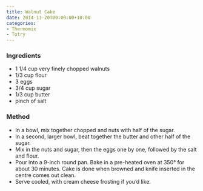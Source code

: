 ```yaml
---
title: Walnut Cake
date: 2014-11-20T00:00:00+10:00
categories:
- Thermomix
- Totry
---
```









### Ingredients

* 1 1/4 cup very finely chopped walnuts
* 1/3 cup flour
* 3 eggs
* 3/4 cup sugar
* 1/3 cup butter
* pinch of salt 

### Method

* In a bowl, mix together chopped and nuts with half of the sugar. 
* In a second, larger bowl, beat together the butter and other half of the sugar. 
* Mix in the nuts and sugar, then the eggs one by one, followed by the salt and flour.
* Pour into a 9-inch round pan. Bake in a pre-heated oven at 350° for about 30 minutes. Cake is done when browned and knife inserted in the centre comes out clean.
* Serve cooled, with cream cheese frosting if you’d like.
